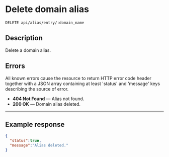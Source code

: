 # Delete domain alias

    DELETE api/alias/entry/:domain_name

## Description

Delete a domain alias.

## Errors

All known errors cause the resource to return HTTP error code header together with a JSON array containing at least 'status' and 'message' keys describing the source of error.

- **404 Not Found** — Alias not found.
- **200 OK** — Domain alias deleted.

***

## Example response

```json
{
  "status":true,
  "message":"Alias deleted."
}
```
